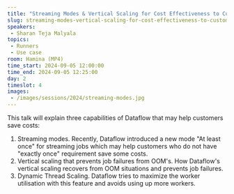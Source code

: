 ```yaml
---
title: "Streaming Modes & Vertical Scaling for Cost Effectiveness to Customers"
slug: streaming-modes-vertical-scaling-for-cost-effectiveness-to-customers
speakers:
 - Sharan Teja Malyala
topics:
 - Runners
 - Use case
room: Hamina (MP4)
time_start: 2024-09-05 12:00:00
time_end: 2024-09-05 12:25:00
day: 2
timeslot: 4
images:
 - /images/sessions/2024/streaming-modes.jpg 
---
```


This talk will explain three capabilities of Dataflow that may help customers save costs:
1. Streaming modes. Recently, Dataflow introduced a new mode "At least once" for streaming jobs which may help customers who do not have "exactly once" requirement save some costs.
2. Vertical scaling that prevents job failures from OOM's. How Dataflow's vertical scaling recovers from OOM situations and prevents job failures.
3. Dynamic Thread Scaling. Dataflow tries to maximize the worker utilisation with this feature and avoids using up more workers. 